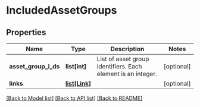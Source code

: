 # IncludedAssetGroups

## Properties
Name | Type | Description | Notes
------------ | ------------- | ------------- | -------------
**asset_group_i_ds** | **list[int]** | List of asset group identifiers. Each element is an integer. | [optional] 
**links** | [**list[Link]**](Link.md) |  | [optional] 

[[Back to Model list]](../README.md#documentation-for-models) [[Back to API list]](../README.md#documentation-for-api-endpoints) [[Back to README]](../README.md)


